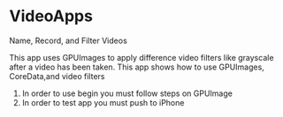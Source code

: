 VideoApps
=========
Name, Record, and Filter Videos

This app uses GPUImages to apply difference video filters like grayscale after a video has been taken. This app shows how to use GPUImages, CoreData,and video filters

1) In order to use begin you must follow steps on GPUImage
2) In order to test app you must push to iPhone
